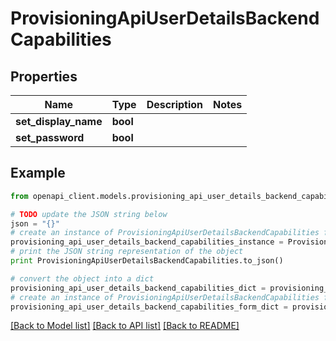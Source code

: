# ProvisioningApiUserDetailsBackendCapabilities


## Properties
Name | Type | Description | Notes
------------ | ------------- | ------------- | -------------
**set_display_name** | **bool** |  | 
**set_password** | **bool** |  | 

## Example

```python
from openapi_client.models.provisioning_api_user_details_backend_capabilities import ProvisioningApiUserDetailsBackendCapabilities

# TODO update the JSON string below
json = "{}"
# create an instance of ProvisioningApiUserDetailsBackendCapabilities from a JSON string
provisioning_api_user_details_backend_capabilities_instance = ProvisioningApiUserDetailsBackendCapabilities.from_json(json)
# print the JSON string representation of the object
print ProvisioningApiUserDetailsBackendCapabilities.to_json()

# convert the object into a dict
provisioning_api_user_details_backend_capabilities_dict = provisioning_api_user_details_backend_capabilities_instance.to_dict()
# create an instance of ProvisioningApiUserDetailsBackendCapabilities from a dict
provisioning_api_user_details_backend_capabilities_form_dict = provisioning_api_user_details_backend_capabilities.from_dict(provisioning_api_user_details_backend_capabilities_dict)
```
[[Back to Model list]](../README.md#documentation-for-models) [[Back to API list]](../README.md#documentation-for-api-endpoints) [[Back to README]](../README.md)


